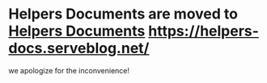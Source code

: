 # Helpers Documents are moved to [Helpers Documents](https://helpers-docs.serveblog.net/) https://helpers-docs.serveblog.net/

we apologize for the inconvenience!
